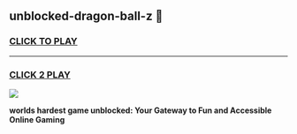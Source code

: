 
## unblocked-dragon-ball-z 👋
<h3>
<a href="https://premium.freeplayer.one?title=unblocked-dragon-ball-z&ref=14F">CLICK TO PLAY</a></h3>
<hr>

<h3>
<a href="https://premium.freeplayer.one?title=unblocked-dragon-ball-z&ref=14F">CLICK 2 PLAY</a>
  
</h3>

<a href="https://premium.freeplayer.one?title=unblocked-dragon-ball-z&ref=12F/"><img src="https://clearcache.store/games.png"></a>


**worlds hardest game unblocked: Your Gateway to Fun and Accessible Online Gaming**
